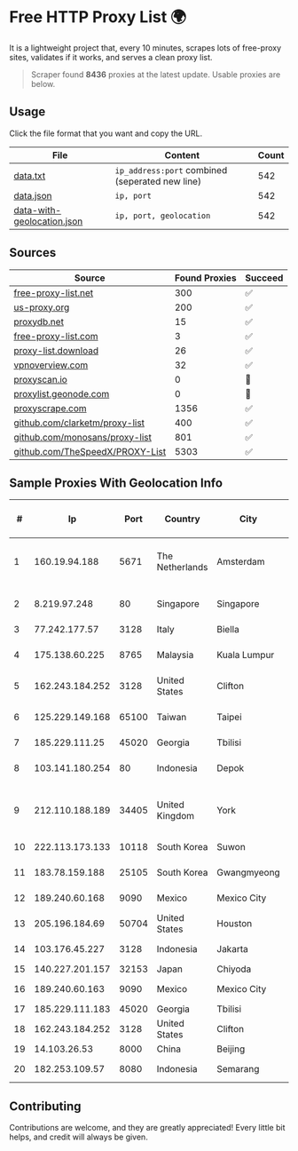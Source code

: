 
# Free HTTP Proxy List 🌍

It is a lightweight project that, every 10 minutes, scrapes lots of free-proxy sites, validates if it works, and serves a clean proxy list.


> Scraper found **8436** proxies at the latest update. Usable proxies are below.

## Usage

Click the file format that you want and copy the URL.


|File|Content|Count|
|----|-------|-----|
|[data.txt](https://raw.githubusercontent.com/themiralay/Proxy-List-World/master/data.txt)|`ip_address:port` combined (seperated new line)|542|
|[data.json](https://raw.githubusercontent.com/themiralay/Proxy-List-World/master/data.json)|`ip, port`|542|
|[data-with-geolocation.json](https://raw.githubusercontent.com/themiralay/Proxy-List-World/master/data-with-geolocation.json)|`ip, port, geolocation`|542|

## Sources

|Source|Found Proxies|Succeed|
|------|-------------|-------|
|[free-proxy-list.net](https://free-proxy-list.net)|300|✅|
|[us-proxy.org](https://www.us-proxy.org)|200|✅|
|[proxydb.net](http://proxydb.net)|15|✅|
|[free-proxy-list.com](https://free-proxy-list.com/?page=&port=&type%5B%5D=http&type%5B%5D=https&up_time=0&search=Search)|3|✅|
|[proxy-list.download](https://www.proxy-list.download/HTTP)|26|✅|
|[vpnoverview.com](https://vpnoverview.com/privacy/anonymous-browsing/free-proxy-servers)|32|✅|
|[proxyscan.io](https://www.proxyscan.io)|0|🚫|
|[proxylist.geonode.com](https://proxylist.geonode.com/api/proxy-list?limit=300&page=1&sort_by=lastChecked&sort_type=desc&protocols=http,https)|0|🚫|
|[proxyscrape.com](https://api.proxyscrape.com/v2/?request=displayproxies&protocol=http&timeout=10000&country=all&ssl=all&anonymity=all)|1356|✅|
|[github.com/clarketm/proxy-list](https://raw.githubusercontent.com/clarketm/proxy-list/master/proxy-list-raw.txt)|400|✅|
|[github.com/monosans/proxy-list](https://raw.githubusercontent.com/monosans/proxy-list/main/proxies/http.txt)|801|✅|
|[github.com/TheSpeedX/PROXY-List](https://raw.githubusercontent.com/TheSpeedX/PROXY-List/master/http.txt)|5303|✅|


## Sample Proxies With Geolocation Info

|#|Ip|Port|Country|City|Internet Service Provider|
|-|--|----|-------|----|-------------------------|
|1|160.19.94.188|5671|The Netherlands|Amsterdam|Stallion Network Services Limited|
|2|8.219.97.248|80|Singapore|Singapore|Alibaba (US) Technology Co., Ltd.|
|3|77.242.177.57|3128|Italy|Biella|MegaWeb|
|4|175.138.60.225|8765|Malaysia|Kuala Lumpur|Telekom Malaysia Berhad|
|5|162.243.184.252|3128|United States|Clifton|DigitalOcean, LLC|
|6|125.229.149.168|65100|Taiwan|Taipei|Chunghwa Telecom Co., Ltd.|
|7|185.229.111.25|45020|Georgia|Tbilisi|Sysnet LLC|
|8|103.141.180.254|80|Indonesia|Depok|PT Indonesia Comnets Plus|
|9|212.110.188.189|34405|United Kingdom|York|Bytemark Computer Consulting Ltd /19|
|10|222.113.173.133|10118|South Korea|Suwon|Korea Telecom|
|11|183.78.159.188|25105|South Korea|Gwangmyeong|Korea Telecom|
|12|189.240.60.168|9090|Mexico|Mexico City|Uninet S.A. de C.V.|
|13|205.196.184.69|50704|United States|Houston|Phonoscope|
|14|103.176.45.227|3128|Indonesia|Jakarta|PT Era Digital Media|
|15|140.227.201.157|32153|Japan|Chiyoda|InfoSphere|
|16|189.240.60.163|9090|Mexico|Mexico City|Uninet S.A. de C.V.|
|17|185.229.111.183|45020|Georgia|Tbilisi|Sysnet LLC|
|18|162.243.184.252|3128|United States|Clifton|DigitalOcean, LLC|
|19|14.103.26.53|8000|China|Beijing|BITNET|
|20|182.253.109.57|8080|Indonesia|Semarang|Biznet Metronet|



## Contributing

Contributions are welcome, and they are greatly appreciated! Every
little bit helps, and credit will always be given.

